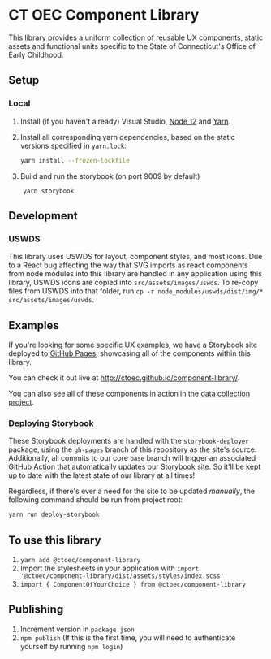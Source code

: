 # CT OEC Component Library

This library provides a uniform collection of reusable UX components, static assets and functional units specific to the State of Connecticut's Office of Early Childhood.

## Setup

### Local

1. Install (if you haven't already) Visual Studio, [Node 12](https://nodejs.org/en/download/) and [Yarn](https://yarnpkg.com/lang/en/docs/install/).

1. Install all corresponding yarn dependencies, based on the static versions specified in `yarn.lock`:
   ```.sh
   yarn install --frozen-lockfile
   ```
1. Build and run the storybook (on port 9009 by default)

```
    yarn storybook
```

## Development

### USWDS

This library uses USWDS for layout, component styles, and most icons. Due to a React bug affecting the way that SVG imports as react components from node modules into this library are handled in any application using this library, USWDS icons are copied into `src/assets/images/uswds`. To re-copy files from USWDS into that folder, run `cp -r node_modules/uswds/dist/img/* src/assets/images/uswds`.

## Examples

If you're looking for some specific UX examples, we have a Storybook site deployed to [GitHub Pages](https://pages.github.com/), showcasing all of the components within this library.

You can check it out live at http://ctoec.github.io/component-library/.

You can also see all of these components in action in the [data collection project](https://github.com/ctoec/data-collection).

### Deploying Storybook

These Storybook deployments are handled with the `storybook-deployer` package, using the `gh-pages` branch of this repository as the site's source. Additionally, all commits to our core `base` branch will trigger an associated GitHub Action that automatically updates our Storybook site. So it'll be kept up to date with the latest state of our library at all times!

Regardless, if there's ever a need for the site to be updated _manually_, the following command should be run from project root:

```.sh
yarn run deploy-storybook
```

## To use this library

1. `yarn add @ctoec/component-library`
1. Import the stylesheets in your application with `import '@ctoec/component-library/dist/assets/styles/index.scss'`
1. `import { ComponentOfYourChoice } from @ctoec/component-library`

## Publishing

1. Increment version in `package.json`
1. `npm publish` (If this is the first time, you will need to authenticate yourself by running `npm login`)
